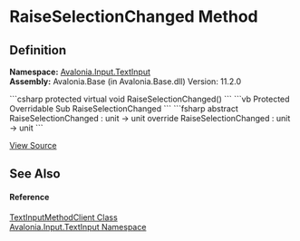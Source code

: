# RaiseSelectionChanged Method




## Definition
**Namespace:** <a href="N_Avalonia_Input_TextInput">Avalonia.Input.TextInput</a>  
**Assembly:** Avalonia.Base (in Avalonia.Base.dll) Version: 11.2.0

<Tabs groupId="api-code-preview">
<TabItem value="csharp" label="C#">
```csharp
protected virtual void RaiseSelectionChanged()
```
</TabItem>
<TabItem value="vb" label="VB">
```vb
Protected Overridable Sub RaiseSelectionChanged
```
</TabItem>
<TabItem value="fsharp" label="F#">
```fsharp
abstract RaiseSelectionChanged : unit -> unit 
override RaiseSelectionChanged : unit -> unit 
```
</TabItem>
</Tabs>



<a href="https://github.com/AvaloniaUI/Avalonia/tree/master/src/Avalonia.Base/Input/TextInput/TextInputMethodClient.cs#L99" title="View the source code">View Source</a>



## See Also


#### Reference
<a href="T_Avalonia_Input_TextInput_TextInputMethodClient">TextInputMethodClient Class</a>  
<a href="N_Avalonia_Input_TextInput">Avalonia.Input.TextInput Namespace</a>  

